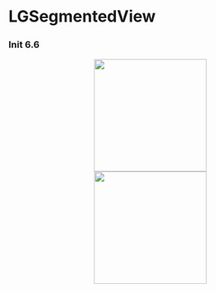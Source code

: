 # LGSegmentedView

### Init 6.6

<div align="center"><img src="https://fastly.jsdelivr.net/gh/Lagrange1813/Blog-Img/2022/202206141547559.gif" width="200px"/></div>

<div align="center"><img src="https://fastly.jsdelivr.net/gh/Lagrange1813/Blog-Img/2022/202206141957657.png" width="200px"/></div>
